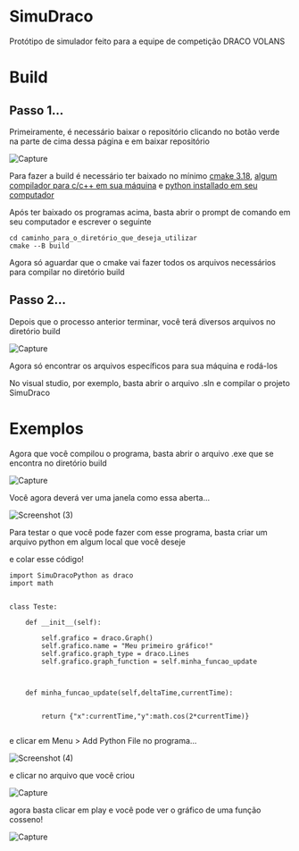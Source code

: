 # SimuDraco

Protótipo de simulador feito para a equipe de competição DRACO VOLANS


# Build

## Passo 1...
Primeiramente, é necessário baixar o repositório clicando no botão verde na parte de cima dessa página e em baixar repositório

![Capture](https://user-images.githubusercontent.com/82895172/153978963-fc1f74c2-fb0b-4ca3-9e42-bb9f63e738f9.PNG)

Para fazer a build é necessário ter baixado no mínimo [cmake 3.18](https://cmake.org/download/), [algum compilador para c/c++ em sua máquina](https://visualstudio.microsoft.com/pt-br/downloads/) e [python installado em seu computador](https://www.python.org/downloads/)

Após ter baixado os programas acima, basta abrir o prompt de comando em seu computador e escrever o seguinte


```
cd caminho_para_o_diretório_que_deseja_utilizar
cmake --B build
```


Agora só aguardar que o cmake vai fazer todos os arquivos necessários para compilar no diretório build
## Passo 2...

Depois que o processo anterior terminar, você terá diversos arquivos no diretório build

![Capture](https://user-images.githubusercontent.com/82895172/153979290-e167f38e-1e85-4395-a997-72372282ed27.PNG)

Agora só encontrar os arquivos específicos para sua máquina e rodá-los

No visual studio, por exemplo, basta abrir o arquivo .sln e compilar o projeto SimuDraco

# Exemplos

Agora que você compilou o programa, basta abrir o arquivo .exe que se encontra no diretório build

![Capture](https://user-images.githubusercontent.com/82895172/153980692-a223b932-85f6-4967-a1db-1f6b1342fc09.PNG)

Você agora deverá ver uma janela como essa aberta...

![Screenshot (3)](https://user-images.githubusercontent.com/82895172/153980901-554909df-7277-474c-a606-e596fe9de61b.png)

Para testar o que você pode fazer com esse programa, basta criar um arquivo python em algum local que você deseje

e colar esse código!

```
import SimuDracoPython as draco
import math


class Teste:
    
    def __init__(self):
        
        self.grafico = draco.Graph()
        self.grafico.name = "Meu primeiro gráfico!"
        self.grafico.graph_type = draco.Lines
        self.grafico.graph_function = self.minha_funcao_update
        
        
        
    def minha_funcao_update(self,deltaTime,currentTime):
        
        
        return {"x":currentTime,"y":math.cos(2*currentTime)}    
        
```

e clicar em Menu > Add Python File no programa...

![Screenshot (4)](https://user-images.githubusercontent.com/82895172/153981601-c6c8d611-0c5c-47ec-9c2a-322731b9e058.png)

e clicar no arquivo que você criou

![Capture](https://user-images.githubusercontent.com/82895172/153981674-66e03547-db1a-4667-b89d-73d4c1fc481f.PNG)

agora basta clicar em play e você pode ver o gráfico de uma função cosseno!

![Capture](https://user-images.githubusercontent.com/82895172/153981809-c137acaf-04e5-42af-9044-8e73e016f18f.PNG)




